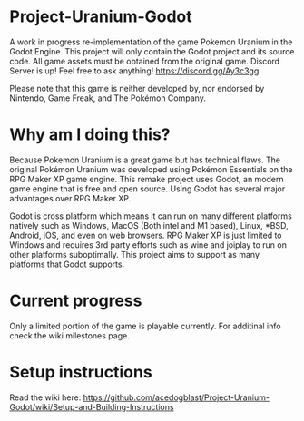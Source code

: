 # Project-Uranium-Godot
A work in progress re-implementation of the game Pokemon Uranium in the Godot Engine.
This project will only contain the Godot project and its source code. All game assets must be obtained from the original game. 
Discord Server is up! Feel free to ask anything! https://discord.gg/Ay3c3gg

Please note that this game is neither developed by, nor endorsed by Nintendo, Game Freak, and The Pokémon Company.

# Why am I doing this?
Because Pokemon Uranium is a great game but has technical flaws. 
The original Pokémon Uranium was developed using Pokémon Essentials on the RPG Maker XP game engine. This remake project uses Godot, an modern game engine that is free and open source. Using Godot has several major advantages over RPG Maker XP. 

Godot is cross platform which means it can run on many different platforms natively such as Windows, MacOS (Both intel and M1 based), Linux, *BSD, Android, iOS, and even on web browsers. 
RPG Maker XP is just limited to Windows and requires 3rd party efforts such as wine and joiplay to run on other platforms suboptimally. This project aims to support as many platforms that Godot supports.

# Current progress
Only a limited portion of the game is playable currently.
For additinal info check the wiki milestones page.

# Setup instructions
Read the wiki here: https://github.com/acedogblast/Project-Uranium-Godot/wiki/Setup-and-Building-Instructions
